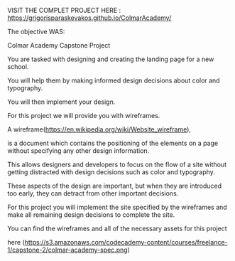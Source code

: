 VISIT THE COMPLET PROJECT HERE : https://grigorisparaskevakos.github.io/ColmarAcademy/ 

The objective WAS: 

Colmar Academy Capstone Project

You are tasked with designing and creating the landing page for a new school. 

You will help them by making informed design decisions about color and typography. 

You will then implement your design.


For this project we will provide you with wireframes.

A wireframe(https://en.wikipedia.org/wiki/Website_wireframe),

is a document which contains the positioning of the elements on a page without specifying any other design information. 

This allows designers and developers to focus on the flow of a site without getting distracted with design decisions such as color and typography. 

These aspects of the design are important, but when they are introduced too early, they can detract from other important decisions.

For this project you will implement the site specified by the wireframes and make all remaining design decisions to complete the site. 


You can find the wireframes and all of the necessary assets for this project 

here (https://s3.amazonaws.com/codecademy-content/courses/freelance-1/capstone-2/colmar-academy-spec.png) 
